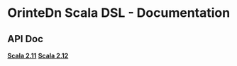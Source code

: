 OrinteDn Scala DSL - Documentation
=================================

API Doc
-------

**[Scala 2.11](api/2.11/index.html)**
**[Scala 2.12](api/2.12/index.html)**

